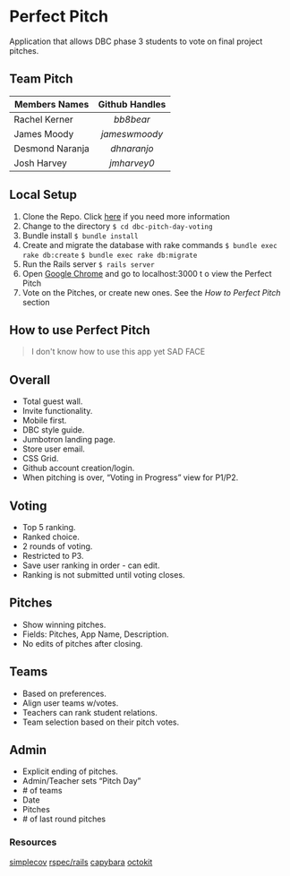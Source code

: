 # Perfect Pitch
Application that allows DBC phase 3 students to vote on final project pitches.

## Team Pitch
| Members Names  | Github Handles |
| -------------- |:--------------:|
| Rachel Kerner  | *bb8bear* |
| James Moody | *jameswmoody* |
| Desmond Naranja | *dhnaranjo* |
| Josh Harvey | *jmharvey0* |

## Local Setup
1. Clone the Repo. Click [here](https://help.github.com/articles/cloning-a-repository/) if you need more information
2. Change to the directory
```$ cd dbc-pitch-day-voting```
3. Bundle install
```$ bundle install```
4. Create and migrate the database with rake commands
```$ bundle exec rake db:create```
```$ bundle exec rake db:migrate```
5. Run the Rails server
```$ rails server```
6. Open [Google Chrome](https://www.google.com/chrome/browser/desktop/index.html) and go to localhost:3000 t o view the Perfect Pitch
7. Vote on the Pitches, or create new ones. See the *How to Perfect Pitch* section

## How to use Perfect Pitch
> I don't know how to use this app yet SAD FACE

## Overall
- Total guest wall.
- Invite functionality.
- Mobile first.
- DBC style guide.
- Jumbotron landing page.
- Store user email.
- CSS Grid.
- Github account creation/login.
- When pitching is over, “Voting in Progress” view for P1/P2.

## Voting
- Top 5 ranking.
- Ranked choice.
- 2 rounds of voting.
- Restricted to P3.
- Save user ranking in order - can edit.
- Ranking is not submitted until voting closes.

## Pitches
- Show winning pitches.
- Fields: Pitches, App Name, Description.
- No edits of pitches after closing.

## Teams
- Based on preferences.
- Align user teams w/votes.
- Teachers can rank student relations.
- Team selection based on their pitch votes.

## Admin
- Explicit ending of pitches.
- Admin/Teacher sets “Pitch Day”
- \# of teams
- Date
- Pitches
- \# of last round pitches



### Resources
[simplecov](https://github.com/colszowka/simplecov)
[rspec/rails](https://github.com/rspec/rspec-rails)
[capybara](https://github.com/teamcapybara/capybara)
[octokit](https://github.com/octokit/octokit.rb)
